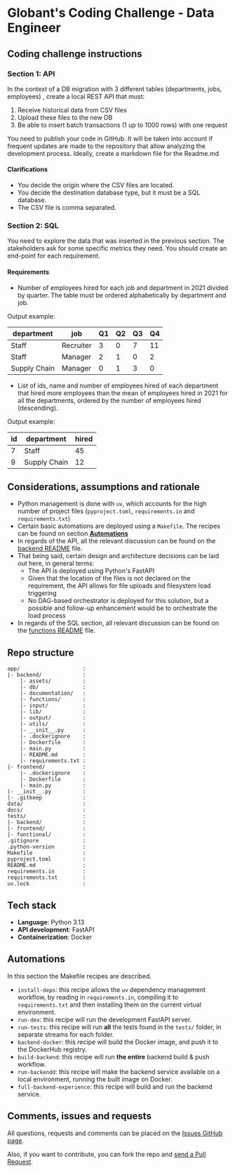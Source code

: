 # Globant's Coding Challenge - Data Engineer

## Coding challenge instructions

### Section 1: API

In the context of a DB migration with 3 different tables (departments, jobs, employees) , create a local REST API that must:

1. Receive historical data from CSV files
2. Upload these files to the new DB
3. Be able to insert batch transactions (1 up to 1000 rows) with one request

You need to publish your code in GitHub. It will be taken into account if frequent updates are made to the repository that allow analyzing the development process. Ideally, create a markdown file for the Readme.md

#### Clarifications

* You decide the origin where the CSV files are located.
* You decide the destination database type, but it must be a SQL database.
* The CSV file is comma separated.

### Section 2: SQL

You need to explore the data that was inserted in the previous section. The stakeholders ask for some specific metrics they need. You should create an end-point for each requirement.

#### Requirements

* Number of employees hired for each job and department in 2021 divided by quarter. The table must be ordered alphabetically by department and job.

Output example:

| department | job | Q1 | Q2 | Q3 | Q4 |
| ---------- | --- | -- | -- | -- | -- |
| Staff | Recruiter | 3 | 0 | 7 | 11 |
| Staff | Manager | 2 | 1 | 0 | 2 |
| Supply Chain | Manager | 0 | 1 | 3 | 0 |

* List of ids, name and number of employees hired of each department that hired more employees than the mean of employees hired in 2021 for all the departments, ordered by the number of employees hired (descending).

Output example:

| id | department | hired |
| -- | ---------- | ----- |
| 7 | Staff | 45 |
| 9 | Supply Chain | 12 |

## Considerations, assumptions and rationale

* Python management is done with `uv`, which accounts for the high number of project files (`pyproject.toml`, `requirements.in` and `requirements.txt`)
* Certain basic automations are deployed using a `Makefile`. The recipes can be found on section [**Automations**](#automations)
* In regards of the API, all the relevant discussion can be found on the [backend README](app/backend/README.md) file.
* That being said, certain design and architecture decisions can be laid out here, in general terms:
    * The API is deployed using Python's FastAPI
    * Given that the location of the files is not declared on the requirement, the API allows for file uploads and filesystem load triggering
    * No DAG-based orchestrator is deployed for this solution, but a possible and follow-up enhancement would be to orchestrate the load process
* In regards of the SQL section, all relevant discussion can be found on the [functions README](app/backend/functions/README.md) file.

## Repo structure

```text
app/                    :
|- backend/             :
    |- assets/          :
    |- db/              :
    |- documentation/   :
    |- functions/       :
    |- input/           :
    |- lib/             :
    |- output/          :
    |- utils/           :
    |- __init__.py      :
    |- .dockerignore    :
    |- Dockerfile       :
    |- main.py          :
    |- README.md        :
    |- requirements.txt :
|- frontend/            :
    |- .dockerignore    :
    |- Dockerfile       :
    |- main.py          :
|- __init__.py          :
|- .gitkeep             :
data/                   :
docs/                   :
tests/                  :
|- backend/             :
|- frontend/            :
|- functional/          :
.gitignore              :
.python-version         :
Makefile                :
pyproject.toml          :
README.md               :
requirements.in         :
requirements.txt        :
uv.lock                 :
```

## Tech stack

* **Language**: Python 3.13
* **API development**: FastAPI
* **Containerization**: Docker

## Automations
In this section the Makefile recipes are described.

* `install-deps`: this recipe allows the `uv` dependency management workflow, by reading in `requirements.in`, compiling it to `requirements.txt` and then installing them on the current virtual environment.
* `run-dev`: this recipe will run the development FastAPI server.
* `run-tests`: this recipe will run **all** the tests found in the `tests/` folder, in separate streams for each folder.
* `backend-docker`: this recipe will build the Docker image, and push it to the DockerHub registry.
* `build-backend`: this recipe will run **the entire** backend build & push workflow.
* `run-backendd`: this recipe will make the backend service available on a local environment, running the built image on Docker.
* `full-backend-experience`: this recipe will build and run the backend service.

## Comments, issues and requests

All questions, requests and comments can be placed on the [Issues GitHub page](https://github.com/DarkestAbed/challenge-de-ingestion/issues).

Also, if you want to contribute, you can fork the repo and [send a Pull Request](https://github.com/DarkestAbed/challenge-de-ingestion/pulls).
